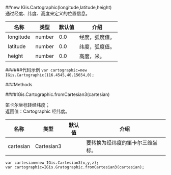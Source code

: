 ##new IGis.Cartographic(longitude,latitude,height)  
通过经度、纬度、高度来定义的位置信息。  
  
名称|类型|默认值|介绍  
-|-|-|-   
longitude| number|0.0 |经度，弧度值。  
latitude| number |0.0 |纬度，弧度值。  
height |number |0.0 |高度，米。    
  
######代码示例
`var cartographic=new IGis.Cartographic(116.4545,40.15654,0);` 
  
###Methods  
  
####IGis.Cartographic.fromCartesian3(cartesian)  
  
笛卡尔坐标转经纬度；  
返回值：Cartographic 经纬度。  
  
名称|类型|默认值|介绍  
-|-|-|-   
cartesian| Cartesian3| |要转换为经纬度的笛卡尔三维坐标。  
  
    var cartesian=new IGis.Cartesian3(x,y,z);   
    var cartographic=IGis.Gratographic.fromCartesian3(cartesian);
      
